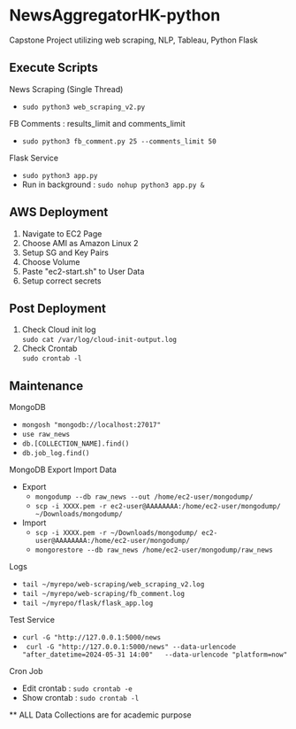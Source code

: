 # NewsAggregatorHK-python
Capstone Project utilizing web scraping, NLP, Tableau, Python Flask  
  
## Execute Scripts
News Scraping (Single Thread)  
- `sudo python3 web_scraping_v2.py`  
  
FB Comments : results_limit and comments_limit  
- `sudo python3 fb_comment.py 25 --comments_limit 50`  
  
Flask Service
- `sudo python3 app.py`
- Run in background : `sudo nohup python3 app.py &`
  
## AWS Deployment
1. Navigate to EC2 Page
2. Choose AMI as Amazon Linux 2
3. Setup SG and Key Pairs
4. Choose Volume
5. Paste "ec2-start.sh" to User Data
6. Setup correct secrets  
  
## Post Deployment
1. Check Cloud init log  
`sudo cat /var/log/cloud-init-output.log`  
2. Check Crontab  
`sudo crontab -l`  

## Maintenance
MongoDB
- `mongosh "mongodb://localhost:27017"`
- `use raw_news`
- `db.[COLLECTION_NAME].find()`
- `db.job_log.find()`
  
MongoDB Export Import Data
- Export
  - `mongodump --db raw_news --out /home/ec2-user/mongodump/`
  - `scp -i XXXX.pem -r ec2-user@AAAAAAAA:/home/ec2-user/mongodump/ ~/Downloads/mongodump/`
- Import
  - `scp -i XXXX.pem -r ~/Downloads/mongodump/ ec2-user@AAAAAAAA:/home/ec2-user/mongodump/`
  - `mongorestore --db raw_news /home/ec2-user/mongodump/raw_news`
  
Logs
- `tail ~/myrepo/web-scraping/web_scraping_v2.log`
- `tail ~/myrepo/web-scraping/fb_comment.log`
- `tail ~/myrepo/flask/flask_app.log`
  
Test Service
- `curl -G "http://127.0.0.1:5000/news`
- ` 
curl -G "http://127.0.0.1:5000/news"
     --data-urlencode "after_datetime=2024-05-31 14:00"  
     --data-urlencode "platform=now"
`
  
Cron Job
- Edit crontab : `sudo crontab -e`
- Show crontab : `sudo crontab -l`
  
**  ALL Data Collections are for academic purpose
